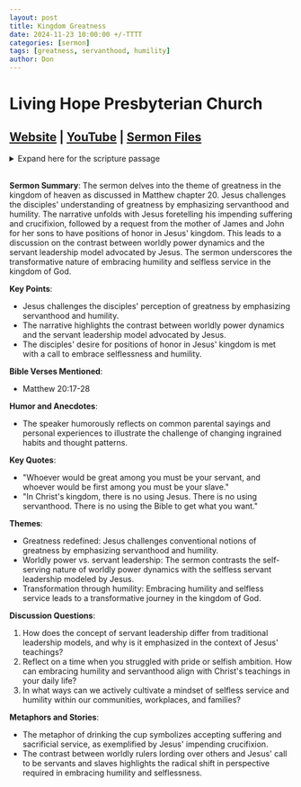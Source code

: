 ```yaml
---
layout: post
title: Kingdom Greatness
date: 2024-11-23 10:00:00 +/-TTTT
categories: [sermon]
tags: [greatness, servanthood, humility]
author: Don
---
```


# Living Hope Presbyterian Church

## [Website](https://www.livinghopepresbyterian.org/) | [YouTube](https://www.youtube.com/@LivingHopePresbyterianChurch) | [Sermon Files](https://github.com/jobian-ai/LHP-Sermons/tree/main/sermons/2024/24-11-23)

<details closed>
  <summary>Expand here for the scripture passage</summary>
<br/><br/><i>Matthew 20: 17 And as Jesus was going up to Jerusalem, he took the twelve disciples aside, and on the way he said to them, 18 “See, we are going up to Jerusalem. And the Son of Man will be delivered over to the chief priests and scribes, and they will condemn him to death 19 and deliver him over to the Gentiles to be mocked and flogged and crucified, and he will be raised on the third day.”
20 Then the mother of the sons of Zebedee came up to him with her sons, and kneeling before him she asked him for something. 21 And he said to her, “What do you want?” She said to him, “Say that these two sons of mine are to sit, one at your right hand and one at your left, in your kingdom.” 22 Jesus answered, “You do not know what you are asking. Are you able to drink the cup that I am to drink?” They said to him, “We are able.” 23 He said to them, “You will drink my cup, but to sit at my right hand and at my left is not mine to grant, but it is for those for whom it has been prepared by my Father.” 24 And when the ten heard it, they were indignant at the two brothers. 25 But Jesus called them to him and said, “You know that the rulers of the Gentiles lord it over them, and their great ones exercise authority over them. 26 It shall not be so among you. But whoever would be great among you must be your servant, 27 and whoever would be first among you must be your slave, 28 even as the Son of Man came not to be served but to serve, and to give his life as a ransom for many.”
<br/><br/></i>
ESV: The Holy Bible, English Standard Version ©2011 Crossway Bibles, a division of Good News Publishers.  All rights reserved.
<br/><br/>
</details>
<br/>

**Sermon Summary**:
The sermon delves into the theme of greatness in the kingdom of heaven as discussed in Matthew chapter 20. Jesus challenges the disciples' understanding of greatness by emphasizing servanthood and humility. The narrative unfolds with Jesus foretelling his impending suffering and crucifixion, followed by a request from the mother of James and John for her sons to have positions of honor in Jesus' kingdom. This leads to a discussion on the contrast between worldly power dynamics and the servant leadership model advocated by Jesus. The sermon underscores the transformative nature of embracing humility and selfless service in the kingdom of God.

**Key Points**:

- Jesus challenges the disciples' perception of greatness by emphasizing servanthood and humility.
- The narrative highlights the contrast between worldly power dynamics and the servant leadership model advocated by Jesus.
- The disciples' desire for positions of honor in Jesus' kingdom is met with a call to embrace selflessness and humility.

**Bible Verses Mentioned**:

- Matthew 20:17-28

**Humor and Anecdotes**:

- The speaker humorously reflects on common parental sayings and personal experiences to illustrate the challenge of changing ingrained habits and thought patterns.

**Key Quotes**:

- "Whoever would be great among you must be your servant, and whoever would be first among you must be your slave."
- "In Christ's kingdom, there is no using Jesus. There is no using servanthood. There is no using the Bible to get what you want."

**Themes**:

- Greatness redefined: Jesus challenges conventional notions of greatness by emphasizing servanthood and humility.
- Worldly power vs. servant leadership: The sermon contrasts the self-serving nature of worldly power dynamics with the selfless servant leadership modeled by Jesus.
- Transformation through humility: Embracing humility and selfless service leads to a transformative journey in the kingdom of God.

**Discussion Questions**:

1. How does the concept of servant leadership differ from traditional leadership models, and why is it emphasized in the context of Jesus' teachings?
2. Reflect on a time when you struggled with pride or selfish ambition. How can embracing humility and servanthood align with Christ's teachings in your daily life?
3. In what ways can we actively cultivate a mindset of selfless service and humility within our communities, workplaces, and families?

**Metaphors and Stories**:

- The metaphor of drinking the cup symbolizes accepting suffering and sacrificial service, as exemplified by Jesus' impending crucifixion.
- The contrast between worldly rulers lording over others and Jesus' call to be servants and slaves highlights the radical shift in perspective required in embracing humility and selflessness.
